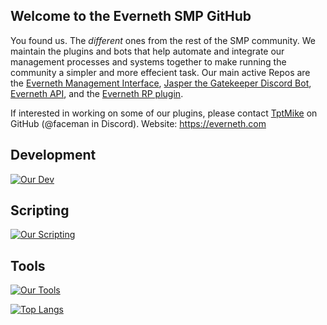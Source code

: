 ## Welcome to the Everneth SMP GitHub
You found us. The *different* ones from the rest of the SMP community. We maintain the plugins and bots that help automate and integrate our management processes and systems together to make running the community a simpler and more effecient task. Our main active Repos are the [Everneth Management Interface](https://github.com/everneth/emi), [Jasper the Gatekeeper Discord Bot](https://github.com/everneth/gatekeeper), [Everneth API](https://github.com/everneth/evernethapi), and the [Everneth RP plugin](https://github.com/everneth/emi-rp).

If interested in working on some of our plugins, please contact [TptMike](https://github.com/tptmike) on GitHub (@faceman in Discord).
Website: https://everneth.com

## Development
[![Our Dev](https://skillicons.dev/icons?i=java,dotnet,bots,docker,mysql,linux)](https://github.com/everneth)
## Scripting
[![Our Scripting](https://skillicons.dev/icons?i=bash,python)](https://github.com/everneth)
## Tools
[![Our Tools](https://skillicons.dev/icons?i=visualstudio,vscode,discord,idea,git)](https://github.com/everneth)

[![Top Langs](https://github-readme-stats.vercel.app/api/top-langs/?username=anuraghazra)](https://github.com/everneth)
